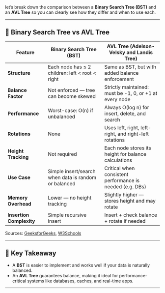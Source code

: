 let’s break down the comparison between a **Binary Search Tree (BST)** and an **AVL Tree** so you can clearly see how they differ and when to use each.

---

## 🌳 Binary Search Tree vs AVL Tree

| Feature                  | Binary Search Tree (BST)                                | AVL Tree (Adelson-Velsky and Landis Tree)                   |
|--------------------------|----------------------------------------------------------|-------------------------------------------------------------|
| **Structure**            | Each node has ≤ 2 children: left < root < right          | Same as BST, but with added balance enforcement             |
| **Balance Factor**       | Not enforced — tree can become skewed                   | Strictly maintained: must be -1, 0, or +1 at every node      |
| **Performance**          | Worst-case: O(n) if unbalanced                          | Always O(log n) for insert, delete, and search              |
| **Rotations**            | None                                                     | Uses left, right, left-right, and right-left rotations      |
| **Height Tracking**      | Not required                                             | Each node stores its height for balance calculations        |
| **Use Case**             | Simple insert/search when data is random or balanced    | Critical when consistent performance is needed (e.g. DBs)   |
| **Memory Overhead**      | Lower — no height tracking                              | Slightly higher — stores height and may rotate              |
| **Insertion Complexity** | Simple recursive insert                                 | Insert + check balance + rotate if needed                   |

Sources: [GeeksforGeeks](https://www.geeksforgeeks.org/dsa/difference-between-binary-search-tree-and-avl-tree/), [W3Schools](https://www.w3schools.com/dsa/dsa_data_avltrees.php)

---

## 🧠 Key Takeaway

- A **BST** is easier to implement and works well if your data is naturally balanced.
- An **AVL Tree** guarantees balance, making it ideal for performance-critical systems like databases, caches, and real-time apps.

---

